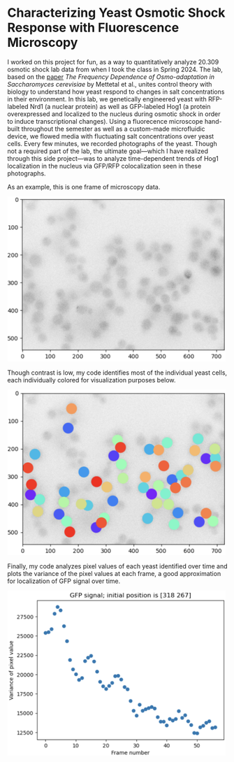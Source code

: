 # Characterizing Yeast Osmotic Shock Response with Fluorescence Microscopy 

I worked on this project for fun, as a way to quantitatively analyze 20.309 osmotic shock lab data from when I took the class in Spring 
2024. The lab, based on the <a 
href="https://www.ncbi.nlm.nih.gov/pmc/articles/PMC2916730/">paper</a> 
<em>The Frequency 
Dependence of Osmo-adaptation in Saccharomyces cerevisiae</em> by Mettetal 
et al., unites control theory with biology to understand how yeast respond 
to changes in salt concentrations in their environment. In this lab, we 
genetically engineered yeast with RFP-labeled Nrd1 (a nuclear protein) as 
well as GFP-labeled Hog1 (a protein overexpressed and localized to 
the nucleus during osmotic shock in order to induce transcriptional 
changes). Using a fluorecence microscope hand-built throughout the 
semester as well as a custom-made microfluidic device, we flowed media 
with fluctuating salt concentrations over yeast cells. Every few minutes, 
we recorded photographs of the yeast. Though not a required part of the 
lab, the ultimate goal—which I have realized through this side project—was to analyze time-dependent trends of Hog1 localization in the nucleus 
via GFP/RFP colocalization seen in these photographs.

As an example, this is one frame of microscopy data. 

<img src='https://github.com/katie-sp/yeast/blob/main/raw.png' width=500vw>

Though contrast is low, my code identifies most of the individual yeast cells, each individually colored for visualization purposes below.

<img src='https://github.com/katie-sp/yeast/blob/main/clusters.png' width=500vw>

Finally, my code analyzes pixel values of each yeast identified over time and plots the variance of the pixel values at each frame, a good approximation for localization of GFP signal over time.

<img src='https://github.com/katie-sp/yeast/blob/main/plot.png' width=500vw>

